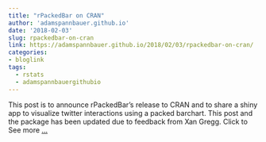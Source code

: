 ```yaml
---
title: "rPackedBar on CRAN"
author: 'adamspannbauer.github.io'
date: '2018-02-03'
slug: rpackedbar-on-cran
link: https://adamspannbauer.github.io/2018/02/03/rpackedbar-on-cran/
categories:
- bloglink
tags:
  - rstats
  - adamspannbauergithubio
---
```


This post is to announce rPackedBar’s release to CRAN and to share a shiny app to visualize twitter interactions using a packed barchart. This post and the package has been updated due to feedback from Xan Gregg. Click to See more [... <i class="fas fa-external-link-alt"></i>](https://adamspannbauer.github.io/2018/02/03/rpackedbar-on-cran/)

